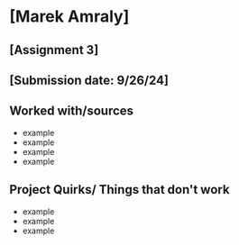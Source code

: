 # [Marek Amraly]
## [Assignment 3]
## [Submission date: 9/26/24]
## Worked with/sources 
* example
* example
* example
* example
## Project Quirks/ Things that don't work
* example
* example
* example
